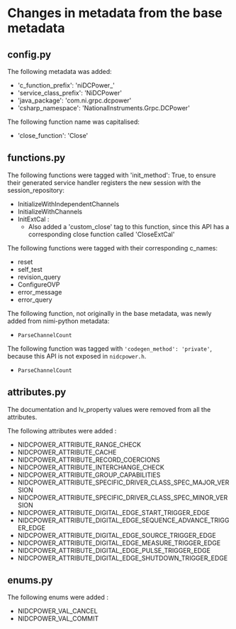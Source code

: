 # Changes in metadata from the base metadata

## config.py

The following metadata was added:
- 'c_function_prefix': 'niDCPower_'
- 'service_class_prefix': 'NiDCPower'
- 'java_package': 'com.ni.grpc.dcpower'
- 'csharp_namespace': 'NationalInstruments.Grpc.DCPower'

The following function name was capitalised:
- 'close_function': 'Close'

## functions.py

The following functions were tagged with 'init_method': True, to ensure their generated service handler registers the new session with the session_repository:
- InitializeWithIndependentChannels
- InitializeWithChannels
- InitExtCal : 
    - Also added a 'custom_close' tag to this function, since this API has a corresponding close function called 'CloseExtCal'

The following functions were tagged with their corresponding c_names:
- reset
- self_test
- revision_query
- ConfigureOVP
- error_message
- error_query

The following function, not originally in the base metadata, was newly added from nimi-python metadata:
- `ParseChannelCount`

The following function was tagged with `'codegen_method': 'private'`, because this API is not exposed in `nidcpower.h`.
- `ParseChannelCount`

## attributes.py

The documentation and lv_property values were removed from all the attributes.

The following attributes were added : 
- NIDCPOWER_ATTRIBUTE_RANGE_CHECK
- NIDCPOWER_ATTRIBUTE_CACHE
- NIDCPOWER_ATTRIBUTE_RECORD_COERCIONS
- NIDCPOWER_ATTRIBUTE_INTERCHANGE_CHECK
- NIDCPOWER_ATTRIBUTE_GROUP_CAPABILITIES
- NIDCPOWER_ATTRIBUTE_SPECIFIC_DRIVER_CLASS_SPEC_MAJOR_VERSION
- NIDCPOWER_ATTRIBUTE_SPECIFIC_DRIVER_CLASS_SPEC_MINOR_VERSION
- NIDCPOWER_ATTRIBUTE_DIGITAL_EDGE_START_TRIGGER_EDGE
- NIDCPOWER_ATTRIBUTE_DIGITAL_EDGE_SEQUENCE_ADVANCE_TRIGGER_EDGE
- NIDCPOWER_ATTRIBUTE_DIGITAL_EDGE_SOURCE_TRIGGER_EDGE
- NIDCPOWER_ATTRIBUTE_DIGITAL_EDGE_MEASURE_TRIGGER_EDGE
- NIDCPOWER_ATTRIBUTE_DIGITAL_EDGE_PULSE_TRIGGER_EDGE
- NIDCPOWER_ATTRIBUTE_DIGITAL_EDGE_SHUTDOWN_TRIGGER_EDGE

## enums.py

The following enums were added :
- NIDCPOWER_VAL_CANCEL
- NIDCPOWER_VAL_COMMIT